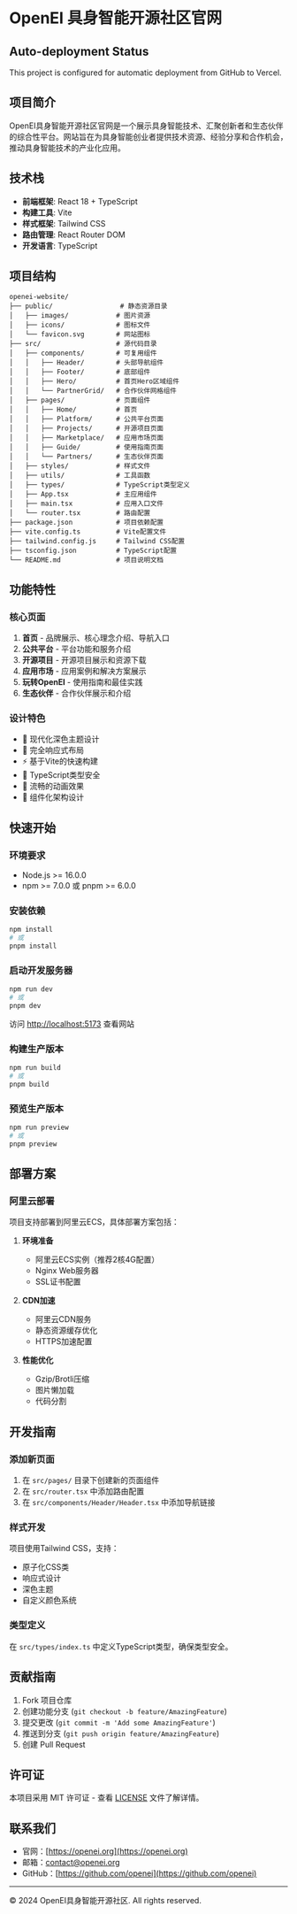 # OpenEI 具身智能开源社区官网

## Auto-deployment Status
This project is configured for automatic deployment from GitHub to Vercel.

## 项目简介

OpenEI具身智能开源社区官网是一个展示具身智能技术、汇聚创新者和生态伙伴的综合性平台。网站旨在为具身智能创业者提供技术资源、经验分享和合作机会，推动具身智能技术的产业化应用。

## 技术栈

- **前端框架**: React 18 + TypeScript
- **构建工具**: Vite
- **样式框架**: Tailwind CSS
- **路由管理**: React Router DOM
- **开发语言**: TypeScript

## 项目结构

```
openei-website/
├── public/                 # 静态资源目录
│   ├── images/            # 图片资源
│   ├── icons/             # 图标文件
│   └── favicon.svg        # 网站图标
├── src/                   # 源代码目录
│   ├── components/        # 可复用组件
│   │   ├── Header/        # 头部导航组件
│   │   ├── Footer/        # 底部组件
│   │   ├── Hero/          # 首页Hero区域组件
│   │   └── PartnerGrid/   # 合作伙伴网格组件
│   ├── pages/             # 页面组件
│   │   ├── Home/          # 首页
│   │   ├── Platform/      # 公共平台页面
│   │   ├── Projects/      # 开源项目页面
│   │   ├── Marketplace/   # 应用市场页面
│   │   ├── Guide/         # 使用指南页面
│   │   └── Partners/      # 生态伙伴页面
│   ├── styles/            # 样式文件
│   ├── utils/             # 工具函数
│   ├── types/             # TypeScript类型定义
│   ├── App.tsx            # 主应用组件
│   ├── main.tsx           # 应用入口文件
│   └── router.tsx         # 路由配置
├── package.json           # 项目依赖配置
├── vite.config.ts         # Vite配置文件
├── tailwind.config.js     # Tailwind CSS配置
├── tsconfig.json          # TypeScript配置
└── README.md              # 项目说明文档
```

## 功能特性

### 核心页面

1. **首页** - 品牌展示、核心理念介绍、导航入口
2. **公共平台** - 平台功能和服务介绍
3. **开源项目** - 开源项目展示和资源下载
4. **应用市场** - 应用案例和解决方案展示
5. **玩转OpenEI** - 使用指南和最佳实践
6. **生态伙伴** - 合作伙伴展示和介绍

### 设计特色

- 🎨 现代化深色主题设计
- 📱 完全响应式布局
- ⚡ 基于Vite的快速构建
- 🎯 TypeScript类型安全
- 🎪 流畅的动画效果
- 🔧 组件化架构设计

## 快速开始

### 环境要求

- Node.js >= 16.0.0
- npm >= 7.0.0 或 pnpm >= 6.0.0

### 安装依赖

```bash
npm install
# 或
pnpm install
```

### 启动开发服务器

```bash
npm run dev
# 或
pnpm dev
```

访问 [http://localhost:5173](http://localhost:5173) 查看网站

### 构建生产版本

```bash
npm run build
# 或
pnpm build
```

### 预览生产版本

```bash
npm run preview
# 或
pnpm preview
```

## 部署方案

### 阿里云部署

项目支持部署到阿里云ECS，具体部署方案包括：

1. **环境准备**
   - 阿里云ECS实例（推荐2核4G配置）
   - Nginx Web服务器
   - SSL证书配置

2. **CDN加速**
   - 阿里云CDN服务
   - 静态资源缓存优化
   - HTTPS加速配置

3. **性能优化**
   - Gzip/Brotli压缩
   - 图片懒加载
   - 代码分割

## 开发指南

### 添加新页面

1. 在 `src/pages/` 目录下创建新的页面组件
2. 在 `src/router.tsx` 中添加路由配置
3. 在 `src/components/Header/Header.tsx` 中添加导航链接

### 样式开发

项目使用Tailwind CSS，支持：
- 原子化CSS类
- 响应式设计
- 深色主题
- 自定义颜色系统

### 类型定义

在 `src/types/index.ts` 中定义TypeScript类型，确保类型安全。

## 贡献指南

1. Fork 项目仓库
2. 创建功能分支 (`git checkout -b feature/AmazingFeature`)
3. 提交更改 (`git commit -m 'Add some AmazingFeature'`)
4. 推送到分支 (`git push origin feature/AmazingFeature`)
5. 创建 Pull Request

## 许可证

本项目采用 MIT 许可证 - 查看 [LICENSE](LICENSE) 文件了解详情。

## 联系我们

- 官网：[https://openei.org](https://openei.org)
- 邮箱：contact@openei.org
- GitHub：[https://github.com/openei](https://github.com/openei)

---

© 2024 OpenEI具身智能开源社区. All rights reserved.
